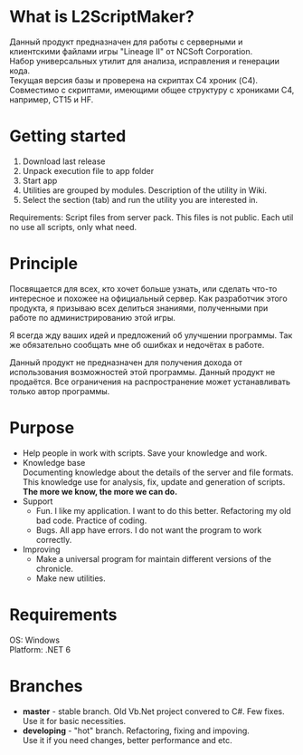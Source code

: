 # What is L2ScriptMaker?
Данный продукт предназначен для работы с серверными и клиентскими файлами игры "Lineage II" от NCSoft Corporation.  
Набор универсальных утилит для анализа, исправления и генерации кода.  
Текущая версия базы и проверена на скриптах С4 хроник (C4). Совместимо с скриптами, имеющими общее структуру с хрониками C4, например, CT15 и HF.  

# Getting started

1. Download last release
2. Unpack execution file to app folder
3. Start app
5. Utilities are grouped by modules. Description of the utility in Wiki.
6. Select the section (tab) and run the utility you are interested in.

Requirements:
Script files from server pack. This files is not public.
Each util no use all scripts, only what need.

# Principle
Посвящается для всех, кто хочет больше узнать, или сделать что-то интересное и похожее на официальный сервер.
Как разработчик этого продукта, я призываю всех делиться знаниями, полученными при работе по администрированию этой игры.

Я всегда жду ваших идей и предложений об улучшении программы. Так же обязательно сообщать мне об ошибках и недочётах в работе.

Данный продукт не предназначен для получения дохода от использования возможностей этой программы.
Данный продукт не продаётся. Все ограничения на распространение может устанавливать только автор программы.

# Purpose

* Help people in work with scripts. Save your knowledge and work.  
* Knowledge base  
Documenting knowledge about the details of the server and file formats. This knowledge use for analysis, fix, update and generation of scripts.  
**The more we know, the more we can do.**
* Support  
  * Fun. I like my application. I want to do this better. Refactoring my old bad code. Practice of coding.  
  * Bugs. All app have errors. I do not want the program to work correctly.
* Improving
  * Make a universal program for maintain different versions of the chronicle.
  * Make new utilities.

# Requirements
OS: Windows  
Platform: .NET 6

# Branches
* **master** - stable branch. Old Vb.Net project convered to C#. Few fixes.  
Use it for basic necessities.
* **developing** - "hot" branch. Refactoring, fixing and impoving.  
Use it if you need changes, better performance and etc.

